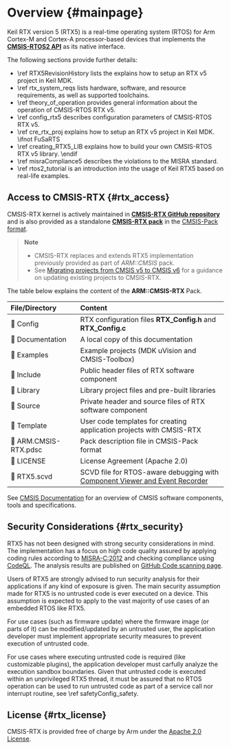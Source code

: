 ﻿# Overview {#mainpage}

Keil RTX version 5 (RTX5) is a real-time operating system (RTOS) for Arm Cortex-M and Cortex-A processor-based devices that implements the [**CMSIS-RTOS2 API**](https://arm-software.github.io/CMSIS_6/latest/RTOS2/index.html) as its native interface.

The following sections provide further details:

 - \ref RTX5RevisionHistory lists the  explains how to setup an RTX v5 project in Keil MDK.
 - \ref rtx_system_reqs lists hardware, software, and resource requirements, as well as supported toolchains.
 - \ref theory_of_operation provides general information about the operation of CMSIS-RTOS RTX v5.
 - \ref config_rtx5 describes configuration parameters of CMSIS-RTOS RTX v5.
 - \ref cre_rtx_proj explains how to setup an RTX v5 project in Keil MDK.
\ifnot FuSaRTS
 - \ref creating_RTX5_LIB explains how to build your own CMSIS-RTOS RTX v5 library.
\endif
 - \ref misraCompliance5 describes the violations to the MISRA standard.
 - \ref rtos2_tutorial is an introduction into the usage of Keil RTX5 based on real-life examples.

## Access to CMSIS-RTX {#rtx_access}

CMSIS-RTX kernel is actively maintained in [**CMSIS-RTX GitHub repository**](https://github.com/ARM-software/CMSIS-RTX) and is also provided as a standalone [**CMSIS-RTX pack**](https://www.keil.arm.com/packs/cmsis-rtx-arm/versions/) in the [CMSIS-Pack format](https://open-cmsis-pack.github.io/Open-CMSIS-Pack-Spec/main/html/index.html).

> **Note**
> - CMSIS-RTX replaces and extends RTX5 implementation previously provided as part of *ARM::CMSIS* pack.
> - See [Migrating projects from CMSIS v5 to CMSIS v6](https://learn.arm.com/learning-paths/microcontrollers/project-migration-cmsis-v6) for a guidance on updating existing projects to CMSIS-RTX.

The table below explains the content of the **ARM::CMSIS-RTX** Pack.

 File/Directory        | Content
:----------------------|:---------------------------------------------------------
 📂 Config             | RTX configuration files **RTX_Config.h** and **RTX_Config.c**
 📂 Documentation      | A local copy of this documentation
 📂 Examples           | Example projects (MDK uVision and CMSIS-Toolbox)
 📂 Include            | Public header files of RTX software component
 📂 Library            | Library project files and pre-built libraries
 📂 Source             | Private header and source files of RTX software component
 📂 Template           | User code templates for creating application projects with CMSIS-RTX
 📄 ARM.CMSIS-RTX.pdsc | Pack description file in CMSIS-Pack format
 📄 LICENSE            | License Agreement (Apache 2.0)
 📄 RTX5.scvd          | SCVD file for RTOS-aware debugging with [Component Viewer and Event Recorder](https://arm-software.github.io/CMSIS-View/latest/index.html)

See [CMSIS Documentation](https://arm-software.github.io/CMSIS_6/) for an overview of CMSIS software components, tools and specifications.

## Security Considerations {#rtx_security}

RTX5 has not been designed with strong security considerations in mind. The implementation has a focus on high code
quality assured by applying coding rules according to [MISRA-C:2012](https://misra.org.uk/) and checking compliance
using [CodeQL](https://codeql.github.com/). The analysis results are published on
[GitHub Code scanning page](https://github.com/ARM-software/CMSIS-RTX/security/code-scanning).

Users of RTX5 are strongly advised to run security analysis for their applications if any kind of exposure is given.
The main security assumption made for RTX5 is no untrusted code is ever executed on a device. This assumption is
expected to apply to the vast majority of use cases of an embedded RTOS like RTX5.

For use cases (such as firmware update) where the firmware image (or parts of it) can be modified/updated by an
untrusted user, the application developer must implement appropriate security measures to prevent execution of
untrusted code.

For use cases where executing untrusted code is required (like customizable plugins), the application developer must
carfully analyze the execution sandbox boundaries. Given that untrusted code is executed within an unprivileged
RTX5 thread, it must be assured that no RTOS operation can be used to run untrusted code as part of a service call
nor interrupt routine, see \ref safetyConfig_safety.

## License {#rtx_license}

CMSIS-RTX is provided free of charge by Arm under the [Apache 2.0 License](https://raw.githubusercontent.com/ARM-software/CMSIS-RTX/main/LICENSE).
